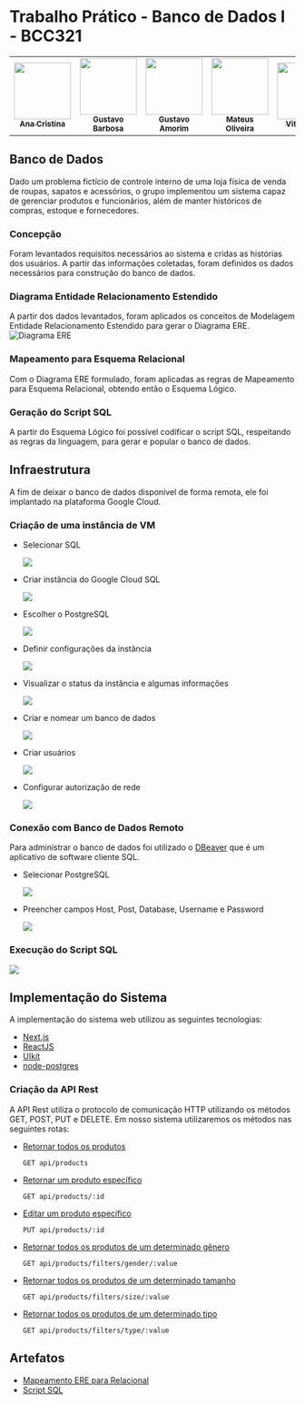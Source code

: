 # Trabalho Prático - Banco de Dados I - BCC321

<table>
  <tr>
    <td align="center"><a href="https://www.linkedin.com/in/ana-cristina-lopes-b69610167/"><img src="https://avatars.githubusercontent.com/u/42918211" width="100px;" alt=""/><br /><sub><b>Ana Cristina</b></sub></a><br /></td>
    <td align="center"><a href="https://www.linkedin.com/in/gustavo-barbosa-39829819b/"><img src="https://avatars.githubusercontent.com/u/60071133" width="100px;" alt=""/><br /><sub><b>Gustavo Barbosa</b></sub></a><br /></td>
    <td align="center"><a href="https://www.linkedin.com/in/gustavofariaa/"><img src="https://avatars.githubusercontent.com/u/35354850" width="100px;" alt=""/><br /><sub><b>Gustavo Amorim</b></sub></a><br /></td>
    <td align="center"><a href="https://www.linkedin.com/in/mateuss-oliveira/"><img src="https://avatars.githubusercontent.com/u/72620226" width="100px;" alt=""/><br /><sub><b>Mateus Oliveira</b></sub></a><br /></td>
    <td align="center"><a href="https://www.linkedin.com/in/sawtorugo/"><img src="https://avatars.githubusercontent.com/u/82059353" width="100px;" alt=""/><br /><sub><b>Vitor Hugo</b></sub></a><br /></td>
    </tr>
</table>

## Banco de Dados
Dado um problema fictício de controle interno de uma loja física de venda de roupas, sapatos e acessórios, o grupo implementou um sistema capaz de gerenciar produtos e funcionários, além de manter históricos de compras, estoque e fornecedores. 

### Concepção
Foram levantados requisitos necessários ao sistema e cridas as histórias dos usuários. A partir das informações coletadas, foram definidos os dados necessários para construção do banco de dados.

### Diagrama Entidade Relacionamento Estendido
A partir dos dados levantados, foram aplicados os conceitos de Modelagem Entidade Relacionamento Estendido para gerar o Diagrama ERE.
![Diagrama ERE](.github/diagramaere.png)

### Mapeamento para Esquema Relacional
Com o Diagrama ERE formulado, foram aplicadas as regras de Mapeamento para Esquema Relacional, obtendo então o Esquema Lógico.

### Geração do Script SQL
A partir do Esquema Lógico foi possível codificar o script SQL, respeitando as regras da linguagem, para gerar e popular o banco de dados.

## Infraestrutura
A fim de deixar o banco de dados disponível de forma remota, ele foi implantado na plataforma Google Cloud.

### Criação de uma instância de VM

- Selecionar SQL

  ![](.github/img1.png)

- Criar instância do Google Cloud SQL

  ![](.github/img2.png)
  
- Escolher o PostgreSQL

  ![](.github/img3.png)
  
- Definir configurações da instância

  ![](.github/img4.png)
  
- Visualizar o status da instância e algumas informações

  ![](.github/img5.png)
  
- Criar e nomear um banco de dados
  
  ![](.github/img6.png)
  
- Criar usuários

  ![](.github/img7.png)
  
- Configurar autorização de rede

  ![](.github/img8.png)

### Conexão com Banco de Dados Remoto

Para administrar o banco de dados foi utilizado o [DBeaver](https://dbeaver.io/) que é um aplicativo de software cliente SQL.

- Selecionar PostgreSQL

  ![](.github/img9.png)
  
- Preencher campos Host, Post, Database, Username e Password

  ![](.github/img10.png)

### Execução do Script SQL

![](.github/img11.png)

## Implementação do Sistema
A implementação do sistema web utilizou as seguintes tecnologias: 
- [Next.js](https://nextjs.org/)
- [ReactJS](https://reactjs.org/)
- [UIkit](https://getuikit.com/)
- [node-postgres](https://www.npmjs.com/package/pg)

### Criação da API Rest
A API Rest utiliza o protocolo de comunicação HTTP utilizando os métodos GET, POST, PUT e DELETE. Em nosso sistema utilizaremos os métodos nas seguintes rotas:
- [Retornar todos os produtos](https://github.com/gustavofariaa/BCC321-TP2/blob/main/src/pages/api/products/index.js)
    ```
    GET api/products
    ```
- [Retornar um produto específico](https://github.com/gustavofariaa/BCC321-TP2/blob/main/src/pages/api/products/%5Bpid%5D.js)
    ```
    GET api/products/:id
    ```
- [Editar um produto específico](https://github.com/gustavofariaa/BCC321-TP2/blob/main/src/pages/api/products/%5Bpid%5D.js)
    ```
    PUT api/products/:id
    ```
- [Retornar todos os produtos de um determinado gênero](https://github.com/gustavofariaa/BCC321-TP2/blob/main/src/pages/api/products/filters/gender/%5Bvalue%5D.js)
    ```
    GET api/products/filters/gender/:value
    ```
- [Retornar todos os produtos de um determinado tamanho](https://github.com/gustavofariaa/BCC321-TP2/blob/main/src/pages/api/products/filters/size/%5Bvalue%5D.js)
    ```
    GET api/products/filters/size/:value
    ```
- [Retornar todos os produtos de um determinado tipo](https://github.com/gustavofariaa/BCC321-TP2/blob/main/src/pages/api/products/filters/type/%5Bvalue%5D.js)
    ```
    GET api/products/filters/type/:value
    ```

## Artefatos
- [Mapeamento ERE para Relacional](.artifacts/mapeamentoRelacional.txt)
- [Script SQL](.artifacts/script.sql)
